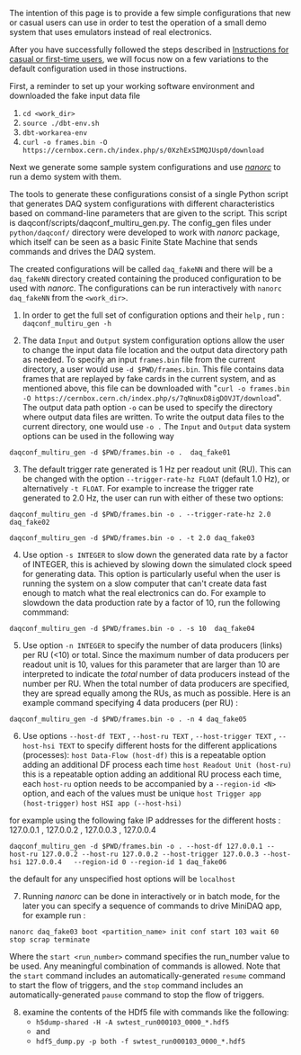 The intention of this page is to provide a few simple configurations that new or casual users can use in order to test the operation of a small demo system that uses emulators instead of real electronics.

After you have successfully followed the steps described in [Instructions for casual or first-time users](InstructionsForCasualUsers.md), we will focus now on a few variations to the default configuration used in those instructions.

First, a reminder to set up your working software environment and downloaded the fake input data file
1. `cd <work_dir>`
2. `source ./dbt-env.sh`
4. `dbt-workarea-env`
5. `curl -o frames.bin -O https://cernbox.cern.ch/index.php/s/0XzhExSIMQJUsp0/download`

Next we generate some sample system configurations and use _[nanorc](https://dune-daq-sw.readthedocs.io/en/latest/packages/nanorc/)_ to run a demo system with them.

The tools to generate these configurations consist of a single Python script that generates DAQ system configurations with different characteristics based on command-line parameters that are given to the script. This script is daqconf/scripts/daqconf_multiru_gen.py.
The config_gen files under `python/daqconf/` directory were developed to work with _nanorc_ package, which itself can be seen as a basic Finite State Machine that sends commands and drives the DAQ system.

The created configurations will be called `daq_fakeNN` and there will be a `daq_fakeNN` directory created containing the produced configuration to be used with  _nanorc_.
The configurations can be run interactively with `nanorc daq_fakeNN` from the `<work_dir>`.

1) In order to get the full set of configuration options and their `help` , run :
`daqconf_multiru_gen -h`

2) The data `Input` and `Output` system configuration options allow the user to change the input data file location and the output data directory path as needed. To specify an input `frames.bin` file from the current directory, a user would use `-d $PWD/frames.bin`. This file contains data frames that are replayed by fake cards in the current system, and as mentioned above, this file can be downloaded with "`curl -o frames.bin -O https://cernbox.cern.ch/index.php/s/7qNnuxD8igDOVJT/download`". The output data path option `-o` can be used to specify the directory where output data files are written.  To write the output data files to the current directory, one would use `-o .`
The `Input` and `Output` data system options can be used in the following way

`daqconf_multiru_gen -d $PWD/frames.bin -o .  daq_fake01`

3) The default trigger rate generated is 1 Hz per readout unit (RU). This can be changed with the option `--trigger-rate-hz FLOAT` (default 1.0 Hz), or alternatively `-t FLOAT`. For example to increase the trigger rate generated to 2.0 Hz, the user can run with either of these two options:

`daqconf_multiru_gen -d $PWD/frames.bin -o . --trigger-rate-hz 2.0  daq_fake02`

`daqconf_multiru_gen -d $PWD/frames.bin -o . -t 2.0 daq_fake03`


4) Use option `-s INTEGER` to slow down the generated data rate by a factor of INTEGER, this is achieved by slowing down the simulated clock speed for generating data. This option is particularly useful when the user is running the system on a slow computer that can't create data fast enough to match what the real electronics can do. For example to slowdown the data production rate by a factor of 10, run the following commmand:

`daqconf_multiru_gen -d $PWD/frames.bin -o . -s 10  daq_fake04`


5) Use option `-n INTEGER` to specify the number of data producers (links) per RU (<10) or total. Since the maximum number of data producers per readout unit is 10, values for this parameter that are larger than 10 are interpreted to indicate the _total_ number of data producers instead of the number per RU. When the total number of data producers are specified, they are spread equally among the RUs, as much as possible.
Here is an example command specifying 4 data producers (per RU) :

`daqconf_multiru_gen -d $PWD/frames.bin -o . -n 4 daq_fake05`


6) Use options `--host-df TEXT` , `--host-ru TEXT` , `--host-trigger TEXT` , `--host-hsi TEXT`  to specify different hosts for the different applications (processes):
`host Data-Flow (host-df)` this is a repeatable option adding an additional DF process each time
`host Readout Unit (host-ru)` this is a repeatable option adding an additional RU process each time, each `host-ru` option needs to be accompanied by a `--region-id <N>` option, and each of the <N> values must be unique
`host Trigger app  (host-trigger)`
`host HSI app (--host-hsi)`

for example using the following fake IP addresses for the different hosts :  127.0.0.1 , 127.0.0.2 , 127.0.0.3 , 127.0.0.4

`daqconf_multiru_gen -d $PWD/frames.bin -o . --host-df 127.0.0.1 --host-ru 127.0.0.2 --host-ru 127.0.0.2 --host-trigger 127.0.0.3 --host-hsi 127.0.0.4   --region-id 0 --region-id 1 daq_fake06`

the default for any unspecified host options will be `localhost`

7) Running _nanorc_ can be done in interactively or in batch mode, for the later you can specify a sequence of commands to drive MiniDAQ app, for example run :

 `nanorc daq_fake03 boot <partition_name> init conf start 103 wait 60 stop scrap terminate`

Where the `start <run_number>` command specifies the run_number value to be used.
Any meaningful combination of commands is allowed.  Note that the `start` command includes an automatically-generated `resume` command to start the flow of triggers, and the `stop` command includes an automatically-generated `pause` command to stop the flow of triggers.


8) examine the contents of the HDf5 file with commands like the following:
   * `h5dump-shared -H -A swtest_run000103_0000_*.hdf5`
   * and
   * `hdf5_dump.py -p both -f swtest_run000103_0000_*.hdf5`
